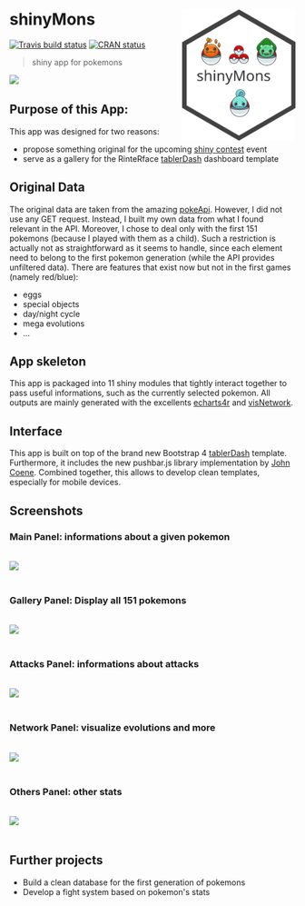 # shinyMons <img src="man/figures/shinymons_hex.svg" width=200 align="right" />
[![Travis build status](https://travis-ci.com/DivadNojnarg/shinyMons.svg?branch=master)](https://travis-ci.com/DivadNojnarg/shinyMons)
[![CRAN status](https://www.r-pkg.org/badges/version/shinyMons)](https://cran.r-project.org/package=shinyMons)

> shiny app for pokemons

![](man/figures/shinyMons.gif)

## Purpose of this App:
This app was designed for two reasons:

- propose something original for the upcoming [shiny contest](https://blog.rstudio.com/2019/01/07/first-shiny-contest/) event
- serve as a gallery for the RinteRface [tablerDash](https://github.com/RinteRface/tablerDash) 
dashboard template

## Original Data
The original data are taken from the amazing [pokeApi](https://pokeapi.co). However, 
I did not use any GET request. Instead, I built my own data from what I found relevant in the API.
Moreover, I chose to deal only with the first 151 pokemons (because I played with them as a child).
Such a restriction is actually not as straightforward as it seems to handle, since each element need to
belong to the first pokemon generation (while the API provides unfiltered data). There are features 
that exist now but not in the first games (namely red/blue):

- eggs
- special objects
- day/night cycle
- mega evolutions
- ...

## App skeleton
This app is packaged into 11 shiny modules that tightly interact together to pass useful informations,
such as the currently selected pokemon. All outputs are mainly generated with the excellents  [echarts4r](https://github.com/JohnCoene/echarts4r) and [visNetwork](https://datastorm-open.github.io/visNetwork/).

## Interface
This app is built on top of the brand new Bootstrap 4 [tablerDash](https://github.com/RinteRface/tablerDash) template. Furthermore, it 
includes the new pushbar.js library implementation by [John Coene](https://github.com/JohnCoene/pushbar). Combined together, this allows to develop clean templates,
especially for mobile devices. 

## Screenshots

### Main Panel: informations about a given pokemon
<br>
<img src="man/figures/shinyMons_1.png">
<br>
<br>

### Gallery Panel: Display all 151 pokemons
<br>
<img src="man/figures/shinyMons_2.png">
<br>
<br>

### Attacks Panel: informations about attacks
<br>
<img src="man/figures/shinyMons_3.png">
<br>
<br>

### Network Panel: visualize evolutions and more
<br>
<img src="man/figures/shinyMons_4.png">
<br>
<br>

### Others Panel: other stats
<br>
<img src="man/figures/shinyMons_5.png">
<br>
<br>

## Further projects
- Build a clean database for the first generation of pokemons
- Develop a fight system based on pokemon's stats
